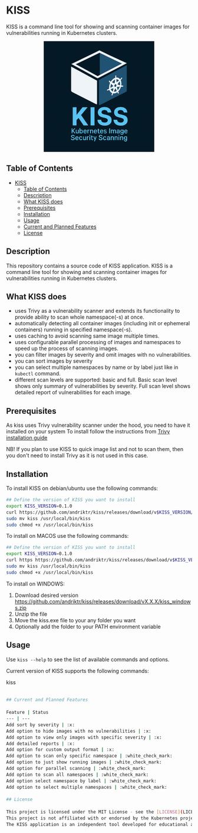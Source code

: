 # KISS

KISS is a command line tool for showing and scanning container images for vulnerabilities running in Kubernetes clusters.

<p align="center"><img src="images/kiss-logo.png" alt="KISS Logo" width="300"/></p>

## Table of Contents

- [KISS](#kiss)
  - [Table of Contents](#table-of-contents)
  - [Description](#description)
  - [What KISS does](#what-kiss-does)
  - [Prerequisites](#prerequisites)
  - [Installation](#installation)
  - [Usage](#usage)
  - [Current and Planned Features](#current-and-planned-features)
  - [License](#license)

## Description

This repository contains a source code of KISS application.
KISS is a command line tool for showing and scanning container images for vulnerabilities running in Kubernetes clusters.

## What KISS does

- uses Trivy as a vulnerability scanner and extends its functionality to provide ability to scan whole namespace(-s) at once. 
- automatically detecting all container images (including init or ephemeral containers) running in specified namespace(-s).
- uses caching to avoid scanning same image multiple times.
- uses configurable parallel processing of images and namespaces to speed up the process of scanning images.
- you can filter images by severity and omit images with no vulnerabilities.
- you can sort images by severity
- you can select multiple namespaces by name or by label just like in `kubectl` command.
- different scan levels are supported: basic and full. Basic scan level shows only summary of vulnerabilities by severity. Full scan level shows detailed report of vulnerabilities for each image.

## Prerequisites

As kiss uses Trivy vulnerability scanner under the hood, you need to have it installed on your system
To install follow the instructions from [Trivy installation guide](https://trivy.dev/latest/getting-started/installation/)

NB! If you plan to use KISS to quick image list and not to scan them, then you don't need to install Trivy as it is not used in this case.

## Installation

To install KISS on debian/ubuntu use the following commands:

```bash
## Define the version of KISS you want to install
export KISS_VERSION=0.1.0
curl https://github.com/andriktr/kiss/releases/download/v$KISS_VERSION/kiss_Linux.tar.gz | tar -xz
sudo mv kiss /usr/local/bin/kiss
sudo chmod +x /usr/local/bin/kiss
```

To install on  MACOS use the following commands:

```bash
## Define the version of KISS you want to install
export KISS_VERSION=0.1.0
curl https https://github.com/andriktr/kiss/releases/download/v$KISS_VERSION/kiss_macOS.tar.gz | tar -xz
sudo mv kiss /usr/local/bin/kiss
sudo chmod +x /usr/local/bin/kiss
```

To install on WINDOWS:

1. Download desired version https://github.com/andriktr/kiss/releases/download/vX.X.X/kiss_windows.zip
2. Unzip the file
3. Move the kiss.exe file to your any folder you want
4. Optionally add the folder to your PATH environment variable

## Usage

Use `kiss --help` to see the list of available commands and options.

Current version of KISS supports the following commands:

kiss 

```bash

## Current and Planned Features

Feature | Status
--- | ---
Add sort by severity | :x:
Add option to hide images with no vulnerabilities | :x:
Add option to view only images with specific severity | :x:
Add detailed reports | :x:
Add option for custom output format | :x:
Add option to scan only specific namespace | :white_check_mark:
Add option to just show running images | :white_check_mark:
Add option for parallel scanning | :white_check_mark:
Add option to scan all namespaces | :white_check_mark:
Add option select namespace by label | :white_check_mark:
Add option to select multiple namespaces | :white_check_mark:

## License

This project is licensed under the MIT License - see the [LICENSE](LICENSE) file for details.
This project is not affiliated with or endorsed by the Kubernetes project or the Cloud Native Computing Foundation (CNCF).
The KISS application is an independent tool developed for educational and research purposes. Use it at your own risk.

